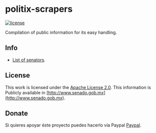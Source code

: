 # politix-scrapers
[![license](https://img.shields.io/github/license/HerX121/politix-scrapers.svg)]()

Compilation of public information for its easy handling.

## Info
* [List of senators](https://raw.githubusercontent.com/HerX121/politix-scrapers/master/senadores/senadores_web.json).

## License
This work is licensed under the [Apache License 2.0](https://raw.githubusercontent.com/HerX121/politix-scrapers/master/LICENSE).
This information is Publicly available in [http://www.senado.gob.mx](http://www.senado.gob.mx).

## Donate
Si quieres apoyar éste proyecto puedes hacerlo vía Paypal [Paypal](paypal.me/HerXLabsDonation/10).
